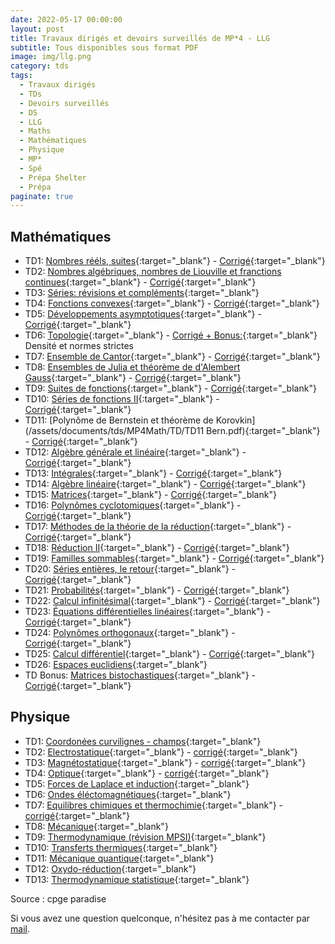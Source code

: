 ```yaml
---
date: 2022-05-17 00:00:00
layout: post
title: Travaux dirigés et devoirs surveillés de MP*4 - LLG
subtitle: Tous disponibles sous format PDF
image: img/llg.png
category: tds
tags:
  - Travaux dirigés
  - TDs
  - Devoirs surveillés
  - DS
  - LLG
  - Maths
  - Mathématiques
  - Physique
  - MP*
  - Spé
  - Prépa Shelter
  - Prépa
paginate: true
---
```


## Mathématiques

*   TD1: [Nombres rééls, suites](/assets/documents/tds/MP4Math/TD/TD1Reelssuites.pdf){:target="_blank"} - [Corrigé](/assets/documents/tds/MP4Math/Corriges/TD1.pdf){:target="_blank"}
*   TD2: [Nombres algébriques, nombres de Liouville et franctions continues](/assets/documents/tds/MP4Math/TD/TD2Reels.pdf){:target="_blank"} - [Corrigé](/assets/documents/tds/MP4Math/Corriges/TD2.pdf){:target="_blank"}
*   TD3: [Séries: révisions et compléments](/assets/documents/tds/MP4Math/TD/TD3Series.pdf){:target="_blank"}
*   TD4: [Fonctions convexes](/assets/documents/tds/MP4Math/TD/TD4Fonctionsconvexes.pdf){:target="_blank"} - [Corrigé](/assets/documents/tds/MP4Math/Corriges/TD4.pdf){:target="_blank"}
*   TD5: [Développements asymptotiques](/assets/documents/tds/MP4Math/TD/TD5Asymptotique.pdf){:target="_blank"} - [Corrigé](/assets/documents/tds/MP4Math/Corriges/TD5.pdf){:target="_blank"}
*   TD6: [Topologie](/assets/documents/tds/MP4Math/TD/TD6Topologie.pdf){:target="_blank"} - [Corrigé + Bonus:](/assets/documents/tds/MP4Math/Corriges/TD6.pdf){:target="_blank"} Densité et normes strictes
*   TD7: [Ensemble de Cantor](/assets/documents/tds/MP4Math/TD/TD7Cantor.pdf){:target="_blank"} - [Corrigé](/assets/documents/tds/MP4Math/Corriges/TD7.pdf){:target="_blank"}
*   TD8: [Ensembles de Julia et théorème de d'Alembert Gauss](/assets/documents/tds/MP4Math/TD/TD8Julia.pdf){:target="_blank"} - [Corrigé](/assets/documents/tds/MP4Math/Corriges/TD8.pdf){:target="_blank"}
*   TD9: [Suites de fonctions](/assets/documents/tds/MP4Math/TD/TD9Suitesdefonctions.pdf){:target="_blank"} - [Corrigé](/assets/documents/tds/MP4Math/Corriges/TD9.pdf){:target="_blank"}
*   TD10: [Séries de fonctions II](/assets/documents/tds/MP4Math/TD/TD10SeriesdefonctionsII.pdf){:target="_blank"} - [Corrigé](/assets/documents/tds/MP4Math/Corriges/TD10.pdf){:target="_blank"}
*   TD11: [Polynôme de Bernstein et théorème de Korovkin](/assets/documents/tds/MP4Math/TD/TD11 Bern.pdf){:target="_blank"} - [Corrigé](/assets/documents/tds/MP4Math/Corriges/TD11.pdf){:target="_blank"}
*   TD12: [Algèbre générale et linéaire](/assets/documents/tds/MP4Math/TD/TD12Algebre.pdf){:target="_blank"} - [Corrigé](/assets/documents/tds/MP4Math/Corriges/TD12.pdf){:target="_blank"}
*   TD13: [Intégrales](/assets/documents/tds/MP4Math/TD/TD13Integrales.pdf){:target="_blank"} - [Corrigé](/assets/documents/tds/MP4Math/Corriges/TD13.pdf){:target="_blank"}
*   TD14: [Algèbre linéaire](/assets/documents/tds/MP4Math/TD/TD14Algebrelineaire.pdf){:target="_blank"} - [Corrigé](/assets/documents/tds/MP4Math/Corriges/TD14.pdf){:target="_blank"}
*   TD15: [Matrices](/assets/documents/tds/MP4Math/TD/TD15Matrices.pdf){:target="_blank"} - [Corrigé](/assets/documents/tds/MP4Math/Corriges/TD15.pdf){:target="_blank"}
*   TD16: [Polynômes cyclotomiques](/assets/documents/tds/MP4Math/TD/TD16Polcyclo.pdf){:target="_blank"} - [Corrigé](/assets/documents/tds/MP4Math/Corriges/TD16.pdf){:target="_blank"}
*   TD17: [Méthodes de la théorie de la réduction](/assets/documents/tds/MP4Math/TD/TD17Reduction.pdf){:target="_blank"} - [Corrigé](/assets/documents/tds/MP4Math/Corriges/TD17.pdf){:target="_blank"}
*   TD18: [Réduction II](/assets/documents/tds/MP4Math/TD/TD18Reduction2.pdf){:target="_blank"} - [Corrigé](/assets/documents/tds/MP4Math/Corriges/TD18.pdf){:target="_blank"}
*   TD19: [Familles sommables](/assets/documents/tds/MP4Math/TD/TD19FamillesSommables.pdf){:target="_blank"} - [Corrigé](/assets/documents/tds/MP4Math/Corriges/TD19.pdf){:target="_blank"}
*   TD20: [Séries entières, le retour](/assets/documents/tds/MP4Math/TD/TD20SeriesII.pdf){:target="_blank"} - [Corrigé](/assets/documents/tds/MP4Math/Corriges/TD20.pdf){:target="_blank"}
*   TD21: [Probabilités](/assets/documents/tds/MP4Math/TD/TD21Proba.pdf){:target="_blank"} - [Corrigé](/assets/documents/tds/MP4Math/Corriges/TD21.pdf){:target="_blank"}
*   TD22: [Calcul infinitésimal](/assets/documents/tds/MP4Math/TD/TD22Infini.pdf){:target="_blank"} - [Corrigé](/assets/documents/tds/MP4Math/Corriges/TD22.pdf){:target="_blank"}
*   TD23: [Équations différentielles linéaires](/assets/documents/tds/MP4Math/TD/TD23EDL.pdf){:target="_blank"} - [Corrigé](/assets/documents/tds/MP4Math/Corriges/TD23.pdf){:target="_blank"}
*   TD24: [Polynômes orthogonaux](/assets/documents/tds/MP4Math/TD/TD24Polynomesorthogonaux.pdf){:target="_blank"} - [Corrigé](/assets/documents/tds/MP4Math/Corriges/TD24.pdf){:target="_blank"}
*   TD25: [Calcul différentiel](/assets/documents/tds/MP4Math/TD/TD25Calculdiff.pdf){:target="_blank"} - [Corrigé](/assets/documents/tds/MP4Math/Corriges/TD25.pdf){:target="_blank"}
*   TD26: [Espaces euclidiens](/assets/documents/tds/MP4Math/TD/TD26Espaceseuclidiens.pdf){:target="_blank"}
*   TD Bonus: [Matrices bistochastiques](/assets/documents/tds/MP4Math/TD/TDBonus.pdf){:target="_blank"} - [Corrigé](/assets/documents/tds/MP4Math/Corriges/Bonus.pdf){:target="_blank"}

## Physique

*   TD1: [Coordonées curvilignes - champs](/assets/documents/tds/MP4Phys/TD/TD1PC.pdf){:target="_blank"}
*   TD2: [Electrostatique](/assets/documents/tds/MP4Phys/TD/TD2PC.pdf){:target="_blank"} - [corrigé](/assets/documents/tds/MP4Phys/TD/corrigeelectrostat.pdf){:target="_blank"}
*   TD3: [Magnétostatique](/assets/documents/tds/MP4Phys/TD/TDmagnetostatique.pdf){:target="_blank"} - [corrigé](/assets/documents/tds/MP4Phys/TD/corrigemagneto.pdf){:target="_blank"}
*   TD4: [Optique](/assets/documents/tds/MP4Phys/TD/TDoptique.pdf){:target="_blank"} - [corrigé](/assets/documents/tds/MP4Phys/TD/corrigeoptique.pdf){:target="_blank"}
*   TD5: [Forces de Laplace et induction](/assets/documents/tds/MP4Phys/TD/TD5LAP.pdf){:target="_blank"}
*   TD6: [Ondes éléctomagnétiques](/assets/documents/tds/MP4Phys/TD/TD6ONDESELECTROMAG.pdf){:target="_blank"}
*   TD7: [Equilibres chimiques et thermochimie](/assets/documents/tds/MP4Phys/TD/TD7THERMO.pdf){:target="_blank"} - [corrigé](/assets/documents/tds/MP4Phys/TD/corrigethermochimie.pdf){:target="_blank"}
*   TD8: [Mécanique](/assets/documents/tds/MP4Phys/TD/TD8MECA.pdf){:target="_blank"}
*   TD9: [Thermodynamique (révision MPSI)](/assets/documents/tds/MP4Phys/TD/TD9Thermosup.pdf){:target="_blank"}
*   TD10: [Transferts thermiques](/assets/documents/tds/MP4Phys/TD/TD10Transfert.pdf){:target="_blank"}
*   TD11: [Mécanique quantique](/assets/documents/tds/MP4Phys/TD/TD11mecaq.pdf){:target="_blank"}
*   TD12: [Oxydo-réduction](/assets/documents/tds/MP4Phys/TD/TD12Redox.pdf){:target="_blank"}
*   TD13: [Thermodynamique statistique](/assets/documents/tds/MP4Phys/TD/TD13Thermostat.pdf){:target="_blank"}

Source : cpge paradise

Si vous avez une question quelconque, n'hésitez pas à me contacter par [mail](https://www.prepashelter.com/contact/).
